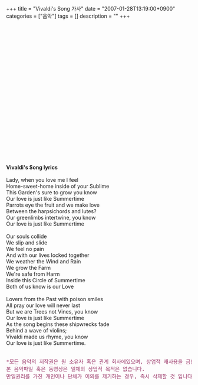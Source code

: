 +++
title = "Vivaldi's Song 가사"
date = "2007-01-28T13:19:00+0900"
categories = ["음악"]
tags = []
description = ""
+++
<span class="copyright_entry" style="display:block;" title="Vivaldi's Song 가사@@**@@http://shed.egloos.com/1498768"></span>
<!--<embed src="http://pds5.egloos.com/pds/200702/08/82/michael%20franks%20-%20vivaldis%20song.mp3" autostart="0" loop="1">-->
<br>
<object width="425" height="344"><param name="movie" value="http://www.youtube.com/v/_0cAjNI8Crk&amp;hl=ko&amp;fs=1&amp;"><param name="allowFullScreen" value="true"><param name="allowscriptaccess" value="always"><embed src="http://www.youtube.com/v/_0cAjNI8Crk&amp;hl=ko&amp;fs=1&amp;" type="application/x-shockwave-flash" allowscriptaccess="always" allowfullscreen="true" width="425" height="344"></object>
<br>
<br>
<b><font class="title2">Vivaldi's Song lyrics</font></b>
<br>
<br>Lady, when you love me I feel
<br> Home-sweet-home inside of your Sublime
<br> This Garden's sure to grow you know
<br> Our love is just like Summertime
<br> Parrots eye the fruit and we make love
<br> Between the harpsichords and lutes?
<br> Our greenlimbs intertwine, you know
<br> Our love is just like Summertime
<br> 
<br> Our souls collide
<br> We slip and slide
<br> We feel no pain
<br> And with our lives locked together
<br> We weather the Wind and Rain
<br> We grow the Farm
<br> We're safe from Harm
<br> Inside this Circle of Summertime
<br> Both of us know is our Love
<br> 
<br> Lovers from the Past with poison smiles
<br> All pray our love will never last
<br> But we are Trees not Vines, you know
<br> Our love is just like Summertime
<br> As the song begins these shipwrecks fade
<br> Behind a wave of violins;
<br> Vivaldi made us rhyme, you know
<br> Our love is just like Summertime.
<br>
<br>
<pre><span style="color: rgb(153, 51, 102);">*모든 음악의 저작권은 원 소유자 혹은 관계 회사에있으며, 상업적 재사용을 금합니다. <br>본 음악파일 혹은 동영상은 일체의 상업적 목적은 없습니다. <br>만일권리를 가진 개인이나 단체가 이의를 제기하는 경우, 즉시 삭제할 것 입니다*</span></pre>
<br> 
<!--
       <rdf:RDF xmlns:rdf="http://www.w3.org/1999/02/22-rdf-syntax-ns#"
		    xmlns:dc="http://purl.org/dc/elements/1.1/"
		    xmlns:trackback="http://madskills.com/public/xml/rss/module/trackback/">
       <rdf:Description
	        rdf:about="http://shed.egloos.com/1498768"
	        dc:identifier="http://shed.egloos.com/1498768"
	        dc:title="Vivaldi's Song 가사"
	        trackback:ping="http://shed.egloos.com/tb/1498768"/>
       </rdf:RDF>
       -->

<ul></ul>